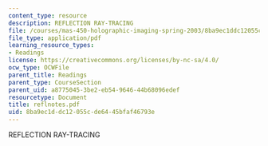 ```yaml
---
content_type: resource
description: REFLECTION RAY-TRACING
file: /courses/mas-450-holographic-imaging-spring-2003/8ba9ec1ddc12055cde6445bfaf46793e_reflnotes.pdf
file_type: application/pdf
learning_resource_types:
- Readings
license: https://creativecommons.org/licenses/by-nc-sa/4.0/
ocw_type: OCWFile
parent_title: Readings
parent_type: CourseSection
parent_uid: a8775045-3be2-eb54-9646-44b68096edef
resourcetype: Document
title: reflnotes.pdf
uid: 8ba9ec1d-dc12-055c-de64-45bfaf46793e
---
```

REFLECTION RAY-TRACING